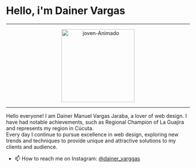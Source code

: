 <h1>Hello, i'm Dainer Vargas </h1> 
<hr>
<p align="center" display="flex">
<img class="imagen" height="200px" src="images/fondo2.png.png" alt="joven-Animado"/>
</p>
<hr>
<p>Hello everyone! I am Dainer Manuel Vargas Jaraba, a lover
of web design. I have had notable achievements, such as
Regional Champion of La Guajira and represents my region
in Cúcuta. <br> Every day I continue to pursue excellence in web design, exploring new trends and techniques to provide unique and attractive solutions to my clients and audience. </p>

- 📫 How to reach me on Instagram: [@dainer_varggas](https://www.instagram.com/dainer_varggas/)


